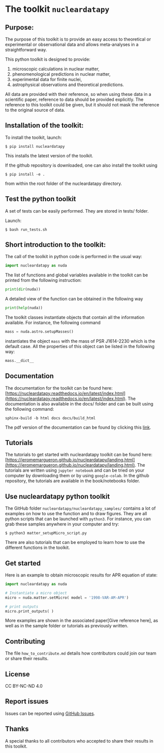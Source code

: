 # The toolkit `nucleardatapy`

## Purpose:

The purpose of this toolkit is to provide an easy access to theoretical or experimental or observational data and allows meta-analyses in a straightforward way.

This python toolkit is designed to provide:

1. microscopic calculations in nuclear matter,
2. phenomenological predictions in nuclear matter,
3. experimental data for finite nuclei,
4. astrophysical observations and theoretical predictions.

All data are provided with their reference, so when using these data in a scientific paper, reference to data should be provided explicitly. The reference to this toolkit could be given, but it should not mask the reference to the original source of data.

## Installation of the toolkit:

To install the toolkit, launch:

```
$ pip install nucleardatapy
```

This installs the latest version of the toolkit.

If the github repository is downloaded, one can also install the toolkit using

```
$ pip install -e .
```

from within the root folder of the nucleardatapy directory.

## Test the python toolkit

A set of tests can be easily performed. They are stored in tests/ folder.

Launch:

```
$ bash run_tests.sh
```

## Short introduction to the toolkit:

The call of the toolkit in python code is performed in the usual way:

```Python
import nucleardatapy as nuda
```

The list of functions and global variables available in the toolkit can be printed from the following instruction:

```Python
print(dir(nuda))
```

A detailed view of the function can be obtained in the following way

```Python
print(help(nuda))
```

The toolkit classes instantiate objects that contain all the information available. For instance, the following command

```Python
mass = nuda.astro.setupMasses()
```

instantiates the object `mass` with the mass of PSR J1614-2230 which is the default case. All the properties of this object can be listed in the following way:

```Python
mass.__dict__
```

## Documentation

The documentation for the toolkit can be found here: [https://nucleardatapy.readthedocs.io/en/latest/index.html](https://nucleardatapy.readthedocs.io/en/latest/index.html). The documentation is also available in the docs/ folder and can be built using the following command:

```
sphinx-build -b html docs docs/build_html
```

The pdf version of the documentation can be found by clicking this [link](https://github.com/jeromemargueron/nucleardatapy/blob/main/docs/nucleardatapy.pdf).

## Tutorials

The tutorials to get started with nucleardatapy toolkit can be found here: [https://jeromemargueron.github.io/nucleardatapy/landing.html](https://jeromemargueron.github.io/nucleardatapy/landing.html). The tutorials are written using `jupyter notebook` and can be tried on your computer by downloading them or by using `google-colab`. In the github repository, the tutorials are available in the book/notebooks folder.

## Use nucleardatapy python toolkit

The GitHub folder `nucleardatapy/nucleardatapy_samples/` contains a lot of examples on how to use the function and to draw figures. They are all python scripts that can be launched with `python3`. For instance, you can grab these samples anywhere in your computer and try:

```
$ python3 matter_setupMicro_script.py
```

There are also tutorials that can be employed to learn how to use the different functions in the toolkit.

## Get started

Here is an example to obtain microscopic results for APR equation of state:

```Python
import nucleardatapy as nuda

# Instantiate a micro object
micro = nuda.matter.setMicro( model = '1998-VAR-AM-APR')

# print outputs
micro.print_outputs( )
```

More examples are shown in the associated paper[Give reference here], as well as in the sample folder or tutorials as previously written.

## Contributing

The file `how_to_contribute.md` details how contributors could join our team or share their results.

## License

CC BY-NC-ND 4.0

## Report issues

Issues can be reported using [GitHub Issues](https://github.com/jeromemargueron/nucleardatapy/issues).

## Thanks

A special thanks to all contributors who accepted to share their results in this toolkit.
